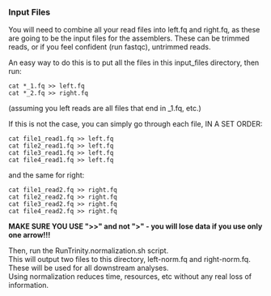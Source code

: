 ### Input Files ###

You will need to combine all your read files into left.fq and right.fq, as these are going to be the input files for the assemblers.  These can be trimmed reads, or if you feel confident (run fastqc), untrimmed reads.

An easy way to do this is to put all the files in this input_files directory, then run:
```
cat *_1.fq >> left.fq
cat *_2.fq >> right.fq
```
(assuming you left reads are all files that end in _1.fq, etc.)

If this is not the case, you can simply go through each file, IN A SET ORDER:
```
cat file1_read1.fq >> left.fq
cat file2_read1.fq >> left.fq
cat file3_read1.fq >> left.fq
cat file4_read1.fq >> left.fq
```
and the same for right:
```
cat file1_read2.fq >> right.fq
cat file2_read2.fq >> right.fq
cat file3_read2.fq >> right.fq
cat file4_read2.fq >> right.fq
```
__MAKE SURE YOU USE ">>" and not ">" - you will lose data if you use only one arrow!!!__

Then, run the RunTrinity.normalization.sh script.  
This will output two files to this directory, left-norm.fq and right-norm.fq.  
These will be used for all downstream analyses.  
Using normalization reduces time, resources, etc without any real loss of information.
